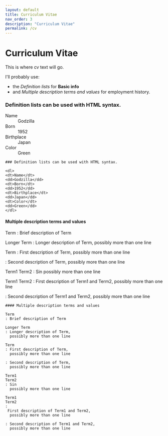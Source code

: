 ```yaml
---
layout: default
title: Curriculum Vitae
nav_order: 3
description: "Curriculum Vitae"
permalink: /cv
---
```


# Curriculum Vitae

This is where cv text will go.

I'll probably use:

- the _Definition lists_ for **Basic info** 
- and _Multiple description terms and values_ for employment history.  


### Definition lists can be used with HTML syntax.

<dl>
<dt>Name</dt>
<dd>Godzilla</dd>
<dt>Born</dt>
<dd>1952</dd>
<dt>Birthplace</dt>
<dd>Japan</dd>
<dt>Color</dt>
<dd>Green</dd>
</dl>

```
### Definition lists can be used with HTML syntax.
  
<dl>
<dt>Name</dt>
<dd>Godzilla</dd>
<dt>Born</dt>
<dd>1952</dd>
<dt>Birthplace</dt>
<dd>Japan</dd>
<dt>Color</dt>
<dd>Green</dd>
</dl>
````

#### Multiple description terms and values

Term
: Brief description of Term

Longer Term
: Longer description of Term,
  possibly more than one line

Term
: First description of Term,
  possibly more than one line

: Second description of Term,
  possibly more than one line

Term1
Term2
: Sin
  possibly more than one line

Term1
Term2
:
 First description of Term1 and Term2,
  possibly more than one line

: Second description of Term1 and Term2,
  possibly more than one line

```
#### Multiple description terms and values

Term
: Brief description of Term

Longer Term
: Longer description of Term,
  possibly more than one line

Term
: First description of Term,
  possibly more than one line

: Second description of Term,
  possibly more than one line

Term1
Term2
: Sin
  possibly more than one line

Term1
Term2
:
 First description of Term1 and Term2,
  possibly more than one line

: Second description of Term1 and Term2,
  possibly more than one line
```
